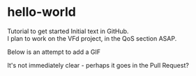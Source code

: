 # hello-world
Tutorial to get started
Initial text in GitHub.  
I plan to work on the VFd project, in the QoS section ASAP.  

Below is an attempt to add a GIF

It's not immediately clear - perhaps it goes in the Pull Request?
